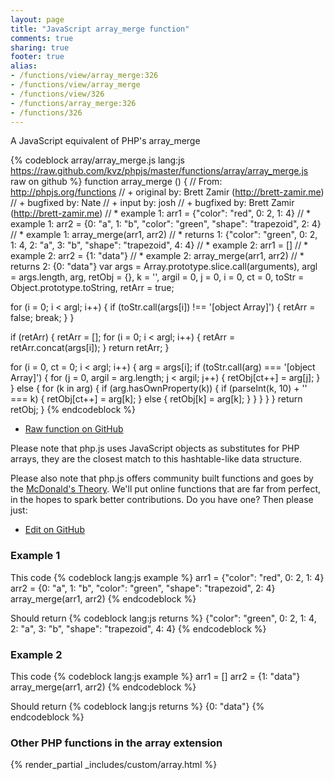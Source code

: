 ```yaml
---
layout: page
title: "JavaScript array_merge function"
comments: true
sharing: true
footer: true
alias:
- /functions/view/array_merge:326
- /functions/view/array_merge
- /functions/view/326
- /functions/array_merge:326
- /functions/326
---
```

<!-- Generated by Rakefile:build -->
A JavaScript equivalent of PHP's array_merge

{% codeblock array/array_merge.js lang:js https://raw.github.com/kvz/phpjs/master/functions/array/array_merge.js raw on github %}
function array_merge () {
  // From: http://phpjs.org/functions
  // +   original by: Brett Zamir (http://brett-zamir.me)
  // +   bugfixed by: Nate
  // +   input by: josh
  // +   bugfixed by: Brett Zamir (http://brett-zamir.me)
  // *     example 1: arr1 = {"color": "red", 0: 2, 1: 4}
  // *     example 1: arr2 = {0: "a", 1: "b", "color": "green", "shape": "trapezoid", 2: 4}
  // *     example 1: array_merge(arr1, arr2)
  // *     returns 1: {"color": "green", 0: 2, 1: 4, 2: "a", 3: "b", "shape": "trapezoid", 4: 4}
  // *     example 2: arr1 = []
  // *     example 2: arr2 = {1: "data"}
  // *     example 2: array_merge(arr1, arr2)
  // *     returns 2: {0: "data"}
  var args = Array.prototype.slice.call(arguments),
    argl = args.length,
    arg,
    retObj = {},
    k = '',
    argil = 0,
    j = 0,
    i = 0,
    ct = 0,
    toStr = Object.prototype.toString,
    retArr = true;

  for (i = 0; i < argl; i++) {
    if (toStr.call(args[i]) !== '[object Array]') {
      retArr = false;
      break;
    }
  }

  if (retArr) {
    retArr = [];
    for (i = 0; i < argl; i++) {
      retArr = retArr.concat(args[i]);
    }
    return retArr;
  }

  for (i = 0, ct = 0; i < argl; i++) {
    arg = args[i];
    if (toStr.call(arg) === '[object Array]') {
      for (j = 0, argil = arg.length; j < argil; j++) {
        retObj[ct++] = arg[j];
      }
    }
    else {
      for (k in arg) {
        if (arg.hasOwnProperty(k)) {
          if (parseInt(k, 10) + '' === k) {
            retObj[ct++] = arg[k];
          }
          else {
            retObj[k] = arg[k];
          }
        }
      }
    }
  }
  return retObj;
}
{% endcodeblock %}

 - [Raw function on GitHub](https://github.com/kvz/phpjs/blob/master/functions/array/array_merge.js)

Please note that php.js uses JavaScript objects as substitutes for PHP arrays, they are 
the closest match to this hashtable-like data structure. 

Please also note that php.js offers community built functions and goes by the 
[McDonald's Theory](https://medium.com/what-i-learned-building/9216e1c9da7d). We'll put online 
functions that are far from perfect, in the hopes to spark better contributions. 
Do you have one? Then please just: 

 - [Edit on GitHub](https://github.com/kvz/phpjs/edit/master/functions/array/array_merge.js)

### Example 1
This code
{% codeblock lang:js example %}
arr1 = {"color": "red", 0: 2, 1: 4}
arr2 = {0: "a", 1: "b", "color": "green", "shape": "trapezoid", 2: 4}
array_merge(arr1, arr2)
{% endcodeblock %}

Should return
{% codeblock lang:js returns %}
{"color": "green", 0: 2, 1: 4, 2: "a", 3: "b", "shape": "trapezoid", 4: 4}
{% endcodeblock %}

### Example 2
This code
{% codeblock lang:js example %}
arr1 = []
arr2 = {1: "data"}
array_merge(arr1, arr2)
{% endcodeblock %}

Should return
{% codeblock lang:js returns %}
{0: "data"}
{% endcodeblock %}


### Other PHP functions in the array extension
{% render_partial _includes/custom/array.html %}
